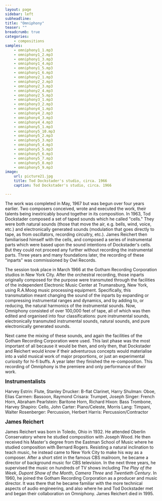 ```yaml
---
layout: page
sidebar: left
subheadline: 
title: "Omniphony"
teaser: ""
breadcrumb: true
categories:
    - compositions
samples:
    - omniphony1_1.mp3
    - omniphony1_2.mp3
    - omniphony1_3.mp3
    - omniphony1_4.mp3
    - omniphony1_5.mp3
    - omniphony1_6.mp3
    - omniphony2_1.mp3
    - omniphony2_2.mp3
    - omniphony2_3.mp3
    - omniphony2_4.mp3
    - omniphony2_5.mp3
    - omniphony3_1.mp3
    - omniphony3_2.mp3
    - omniphony4_1.mp3
    - omniphony4_2.mp3
    - omniphony4_3.mp3
    - omniphony4_4.mp3
    - omniphony5_1.mp3
    - omniphony5_10.mp3
    - omniphony5_2.mp3
    - omniphony5_3.mp3
    - omniphony5_4.mp3
    - omniphony5_5.mp3
    - omniphony5_6.mp3
    - omniphony5_7.mp3
    - omniphony5_8.mp3
    - omniphony5_9.mp3
image:
    url: picture21.jpg
    title: Tod Dockstader's studio, circa. 1966
    caption: Tod Dockstader's studio, circa. 1966

---
```




The work was completed in May, 1967 but was begun over four years earlier. Two composers conceived, wrote and executed the work, their talents being inextricably bound together in its composition. In 1963, Tod Dockstader composed a set of taped sounds which he called &quot;cells.&quot; They were both natural sounds (those that move the air, e.g. bells, wind, voice, etc.) and electronically generated sounds (modulation that goes directly to tape, as from oscillators, recording circuitry, etc.). James Reichert then familiarised himself with the cells, and composed a series of instrumental parts which were based upon the sound intentions of Dockstader's cells. But they could not proceed any further without recording the instrumental parts. Three years and many foundations later, the recording of these &quot;inparts&quot; was commissioned by Owl Records.

The session took place in March 1966 at the Gotham Recording Corporation studios in New York City. After the orchestral recording, those inparts originally composed for the purpose were transmuted through the facilities of the independent Electronic Music Center at Trumansburg, New York, using R.A.Moog music processing equipment. Specifically, this transmutation meant changing the sound of the inparts by expanding or compressing instrumental ranges and dynamics, and by adding to, or reducing, the natural harmonics of the instrumental sounds. Now, Omniphony consisted of over 100,000 feet of tape, all of which was then edited and organised into four classifications: pure instrumental sounds, electronically transmuted instrumental sounds, natural sounds, and pure electronically generated sounds.

Next came the mixing of these sounds, and again the facilities of the Gotham Recording Corporation were used. This last phase was the most important of all because it would be then, and only then, that Dockstader and Reichert would know if their adventurous concepts would materialise into a valid musical work of major proportions, or just an experimental curiosity for hi-fi buffs. A year later they finished the re-composition. This recording of Omniphony is the premiere and only performance of their work.

<span style="font-size:larger;font-weight:bold">Instrumentalists</span>

Harvey Estrin: Flute, Stanley Drucker: B-flat Clarinet, Harry Shulman: Oboe, Elias Carmen: Bassoon, Raymond Crisara: Trumpet, Joseph Singer: French Horn, Abraham Pearlstein: Baritone Horn, Richard Hixon: Bass Trombone, Harvey Shapiro: Cello, John Carter: Piano/Celeste, Morris Lang: Timpani, Walter Rosenberger: Percussion, Herbert Harris: Percussion/Contractor

<span style="font-size:larger;font-weight:bold">James Reichert</span>

James Reichert was born in Toledo, Ohio in 1932. He attended Oberlin Conservatory where he studied composition with Joseph Wood. He then received his Master's degree from the Eastman School of Music where he studied composition with Bernard Rogers. Resisting a natural inclination to teach music, he instead came to New York City to make his way as a composer. After a short stint in the famous CBS mailroom, he became a director of background music for CBS television. In the next three years, he supervised the music on hundreds of TV shows including *The Play of the Week*, *Dupont Show of the Month*, *Camera Three* and *Twentieth Century*. In 1960, he joined the Gotham Recording Corporation as a producer and music director. It was there that he became familiar with the more technical aspects of audio engineering, and also where he and Tod Dockstader met and began their collaboration on Omniphony. James Reichert died in 1995.

